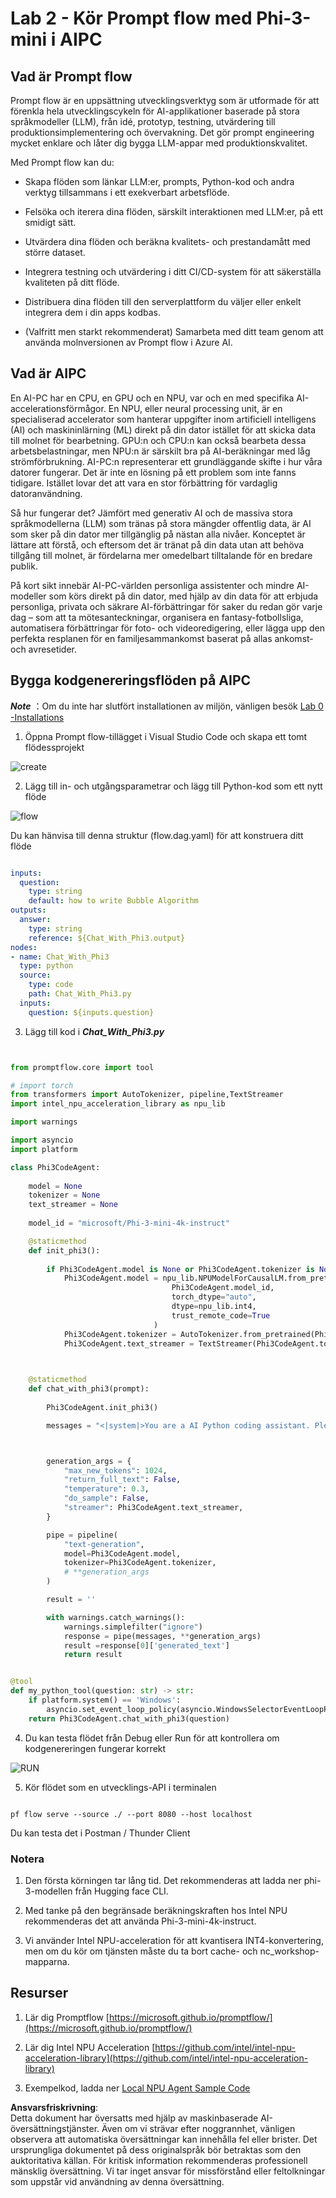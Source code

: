 # **Lab 2 - Kör Prompt flow med Phi-3-mini i AIPC**

## **Vad är Prompt flow**

Prompt flow är en uppsättning utvecklingsverktyg som är utformade för att förenkla hela utvecklingscykeln för AI-applikationer baserade på stora språkmodeller (LLM), från idé, prototyp, testning, utvärdering till produktionsimplementering och övervakning. Det gör prompt engineering mycket enklare och låter dig bygga LLM-appar med produktionskvalitet.

Med Prompt flow kan du:

- Skapa flöden som länkar LLM:er, prompts, Python-kod och andra verktyg tillsammans i ett exekverbart arbetsflöde.

- Felsöka och iterera dina flöden, särskilt interaktionen med LLM:er, på ett smidigt sätt.

- Utvärdera dina flöden och beräkna kvalitets- och prestandamått med större dataset.

- Integrera testning och utvärdering i ditt CI/CD-system för att säkerställa kvaliteten på ditt flöde.

- Distribuera dina flöden till den serverplattform du väljer eller enkelt integrera dem i din apps kodbas.

- (Valfritt men starkt rekommenderat) Samarbeta med ditt team genom att använda molnversionen av Prompt flow i Azure AI.

## **Vad är AIPC**

En AI-PC har en CPU, en GPU och en NPU, var och en med specifika AI-accelerationsförmågor. En NPU, eller neural processing unit, är en specialiserad accelerator som hanterar uppgifter inom artificiell intelligens (AI) och maskininlärning (ML) direkt på din dator istället för att skicka data till molnet för bearbetning. GPU:n och CPU:n kan också bearbeta dessa arbetsbelastningar, men NPU:n är särskilt bra på AI-beräkningar med låg strömförbrukning. AI-PC:n representerar ett grundläggande skifte i hur våra datorer fungerar. Det är inte en lösning på ett problem som inte fanns tidigare. Istället lovar det att vara en stor förbättring för vardaglig datoranvändning.

Så hur fungerar det? Jämfört med generativ AI och de massiva stora språkmodellerna (LLM) som tränas på stora mängder offentlig data, är AI som sker på din dator mer tillgänglig på nästan alla nivåer. Konceptet är lättare att förstå, och eftersom det är tränat på din data utan att behöva tillgång till molnet, är fördelarna mer omedelbart tilltalande för en bredare publik.

På kort sikt innebär AI-PC-världen personliga assistenter och mindre AI-modeller som körs direkt på din dator, med hjälp av din data för att erbjuda personliga, privata och säkrare AI-förbättringar för saker du redan gör varje dag – som att ta mötesanteckningar, organisera en fantasy-fotbollsliga, automatisera förbättringar för foto- och videoredigering, eller lägga upp den perfekta resplanen för en familjesammankomst baserat på allas ankomst- och avresetider.

## **Bygga kodgenereringsflöden på AIPC**

***Note*** ：Om du inte har slutfört installationen av miljön, vänligen besök [Lab 0 -Installations](./01.Installations.md)

1. Öppna Prompt flow-tillägget i Visual Studio Code och skapa ett tomt flödessprojekt

![create](../../../../../../../../../translated_images/pf_create.d6172d8277a78a7fa82cd6ff727ed44e037fa78b662f1f62d5963f36d712d229.sv.png)

2. Lägg till in- och utgångsparametrar och lägg till Python-kod som ett nytt flöde

![flow](../../../../../../../../../translated_images/pf_flow.d5646a323fb7f444c0b98b4521057a592325c583e7ba18bc31500bc0415e9ef3.sv.png)

Du kan hänvisa till denna struktur (flow.dag.yaml) för att konstruera ditt flöde

```yaml

inputs:
  question:
    type: string
    default: how to write Bubble Algorithm
outputs:
  answer:
    type: string
    reference: ${Chat_With_Phi3.output}
nodes:
- name: Chat_With_Phi3
  type: python
  source:
    type: code
    path: Chat_With_Phi3.py
  inputs:
    question: ${inputs.question}


```

3. Lägg till kod i ***Chat_With_Phi3.py***

```python


from promptflow.core import tool

# import torch
from transformers import AutoTokenizer, pipeline,TextStreamer
import intel_npu_acceleration_library as npu_lib

import warnings

import asyncio
import platform

class Phi3CodeAgent:
    
    model = None
    tokenizer = None
    text_streamer = None
    
    model_id = "microsoft/Phi-3-mini-4k-instruct"

    @staticmethod
    def init_phi3():
        
        if Phi3CodeAgent.model is None or Phi3CodeAgent.tokenizer is None or Phi3CodeAgent.text_streamer is None:
            Phi3CodeAgent.model = npu_lib.NPUModelForCausalLM.from_pretrained(
                                    Phi3CodeAgent.model_id,
                                    torch_dtype="auto",
                                    dtype=npu_lib.int4,
                                    trust_remote_code=True
                                )
            Phi3CodeAgent.tokenizer = AutoTokenizer.from_pretrained(Phi3CodeAgent.model_id)
            Phi3CodeAgent.text_streamer = TextStreamer(Phi3CodeAgent.tokenizer, skip_prompt=True)

    

    @staticmethod
    def chat_with_phi3(prompt):
        
        Phi3CodeAgent.init_phi3()

        messages = "<|system|>You are a AI Python coding assistant. Please help me to generate code in Python.The answer only genertated Python code, but any comments and instructions do not need to be generated<|end|><|user|>" + prompt +"<|end|><|assistant|>"



        generation_args = {
            "max_new_tokens": 1024,
            "return_full_text": False,
            "temperature": 0.3,
            "do_sample": False,
            "streamer": Phi3CodeAgent.text_streamer,
        }

        pipe = pipeline(
            "text-generation",
            model=Phi3CodeAgent.model,
            tokenizer=Phi3CodeAgent.tokenizer,
            # **generation_args
        )

        result = ''

        with warnings.catch_warnings():
            warnings.simplefilter("ignore")
            response = pipe(messages, **generation_args)
            result =response[0]['generated_text']
            return result


@tool
def my_python_tool(question: str) -> str:
    if platform.system() == 'Windows':
        asyncio.set_event_loop_policy(asyncio.WindowsSelectorEventLoopPolicy())
    return Phi3CodeAgent.chat_with_phi3(question)


```

4. Du kan testa flödet från Debug eller Run för att kontrollera om kodgenereringen fungerar korrekt

![RUN](../../../../../../../../../translated_images/pf_run.d918637dc00f61e9bdeec37d4cc9646f77d270ac9203bcce13569f3157202b6e.sv.png)

5. Kör flödet som en utvecklings-API i terminalen

```

pf flow serve --source ./ --port 8080 --host localhost   

```

Du kan testa det i Postman / Thunder Client

### **Notera**

1. Den första körningen tar lång tid. Det rekommenderas att ladda ner phi-3-modellen från Hugging face CLI.

2. Med tanke på den begränsade beräkningskraften hos Intel NPU rekommenderas det att använda Phi-3-mini-4k-instruct.

3. Vi använder Intel NPU-acceleration för att kvantisera INT4-konvertering, men om du kör om tjänsten måste du ta bort cache- och nc_workshop-mapparna.

## **Resurser**

1. Lär dig Promptflow [https://microsoft.github.io/promptflow/](https://microsoft.github.io/promptflow/)

2. Lär dig Intel NPU Acceleration [https://github.com/intel/intel-npu-acceleration-library](https://github.com/intel/intel-npu-acceleration-library)

3. Exempelkod, ladda ner [Local NPU Agent Sample Code](../../../../../../../../../code/07.Lab/01/AIPC)

**Ansvarsfriskrivning**:  
Detta dokument har översatts med hjälp av maskinbaserade AI-översättningstjänster. Även om vi strävar efter noggrannhet, vänligen observera att automatiska översättningar kan innehålla fel eller brister. Det ursprungliga dokumentet på dess originalspråk bör betraktas som den auktoritativa källan. För kritisk information rekommenderas professionell mänsklig översättning. Vi tar inget ansvar för missförstånd eller feltolkningar som uppstår vid användning av denna översättning.
